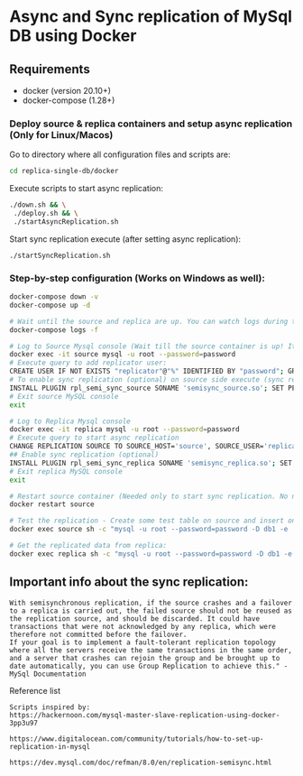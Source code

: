 # Async and Sync replication of MySql DB using Docker

## Requirements
- docker (version 20.10+)
- docker-compose (1.28+)


### Deploy source & replica containers and setup async replication (Only for Linux/Macos)
Go to directory where all configuration files and scripts are:
```bash
cd replica-single-db/docker
```

Execute scripts to start async replication:
```bash
./down.sh && \
 ./deploy.sh && \
 ./startAsyncReplication.sh
```

Start sync replication execute (after setting async replication):
```text
./startSyncReplication.sh
```

### Step-by-step configuration (Works on Windows as well):
```bash
docker-compose down -v
docker-compose up -d

# Wait until the source and replica are up. You can watch logs during that time:
docker-compose logs -f

# Log to Source Mysql console (Wait till the source container is up! It need around 20-30s when starting up for the 1st time)
docker exec -it source mysql -u root --password=password
# Execute query to add replicator user:
CREATE USER IF NOT EXISTS "replicator"@"%" IDENTIFIED BY "password"; GRANT REPLICATION SLAVE ON *.* TO "replicator"@"%"; FLUSH PRIVILEGES;
# To enable sync replication (optional) on source side execute (sync replication will start only if it`s also enabled on replica side):
INSTALL PLUGIN rpl_semi_sync_source SONAME 'semisync_source.so'; SET PERSIST rpl_semi_sync_source_enabled = 1; SET PERSIST rpl_semi_sync_source_timeout = 20000;
# Exit source MySQL console
exit

# Log to Replica Mysql console
docker exec -it replica mysql -u root --password=password
# Execute query to start async replication
CHANGE REPLICATION SOURCE TO SOURCE_HOST='source', SOURCE_USER='replicator', SOURCE_PASSWORD='password', GET_SOURCE_PUBLIC_KEY=1, SOURCE_CONNECT_RETRY=10; START REPLICA;
## Enable sync replication (optional)
INSTALL PLUGIN rpl_semi_sync_replica SONAME 'semisync_replica.so'; SET PERSIST rpl_semi_sync_replica_enabled = 1;
# Exit replica MySQL console
exit

# Restart source container (Needed only to start sync replication. No need to restart source to start async replication)
docker restart source

# Test the replication - Create some test table on source and insert one record:
docker exec source sh -c "mysql -u root --password=password -D db1 -e 'CREATE TABLE IF NOT EXISTS test (id int); INSERT INTO test values(1); SELECT * FROM test \G;'"

# Get the replicated data from replica: 
docker exec replica sh -c "mysql -u root --password=password -D db1 -e 'SELECT * FROM test \G;'"
```

## Important info about the sync replication:

```text
With semisynchronous replication, if the source crashes and a failover to a replica is carried out, the failed source should not be reused as the replication source, and should be discarded. It could have transactions that were not acknowledged by any replica, which were therefore not committed before the failover.
If your goal is to implement a fault-tolerant replication topology where all the servers receive the same transactions in the same order, and a server that crashes can rejoin the group and be brought up to date automatically, you can use Group Replication to achieve this." - MySql Documentation
```

Reference list
```text:
Scripts inspired by:
https://hackernoon.com/mysql-master-slave-replication-using-docker-3pp3u97

https://www.digitalocean.com/community/tutorials/how-to-set-up-replication-in-mysql

https://dev.mysql.com/doc/refman/8.0/en/replication-semisync.html
```